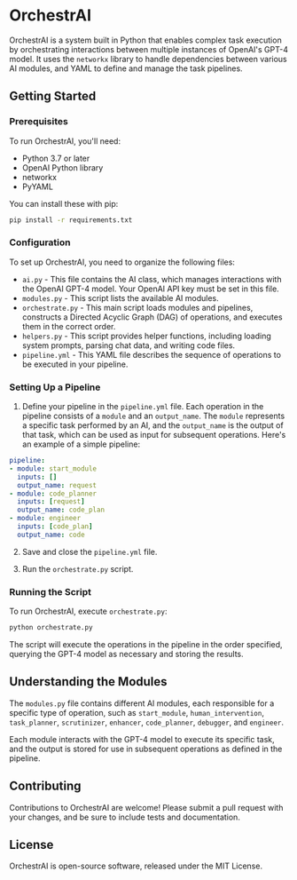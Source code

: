 # OrchestrAI

OrchestrAI is a system built in Python that enables complex task execution by orchestrating interactions between multiple instances of OpenAI's GPT-4 model. It uses the `networkx` library to handle dependencies between various AI modules, and YAML to define and manage the task pipelines.

## Getting Started

### Prerequisites

To run OrchestrAI, you'll need:

- Python 3.7 or later
- OpenAI Python library
- networkx
- PyYAML

You can install these with pip:

```bash
pip install -r requirements.txt
```

### Configuration

To set up OrchestrAI, you need to organize the following files:

- `ai.py` - This file contains the AI class, which manages interactions with the OpenAI GPT-4 model. Your OpenAI API key must be set in this file.
- `modules.py` - This script lists the available AI modules.
- `orchestrate.py` - This main script loads modules and pipelines, constructs a Directed Acyclic Graph (DAG) of operations, and executes them in the correct order.
- `helpers.py` - This script provides helper functions, including loading system prompts, parsing chat data, and writing code files.
- `pipeline.yml` - This YAML file describes the sequence of operations to be executed in your pipeline.

### Setting Up a Pipeline

1. Define your pipeline in the `pipeline.yml` file. Each operation in the pipeline consists of a `module` and an `output_name`. The `module` represents a specific task performed by an AI, and the `output_name` is the output of that task, which can be used as input for subsequent operations. Here's an example of a simple pipeline:

```yaml
pipeline:
- module: start_module
  inputs: []
  output_name: request
- module: code_planner
  inputs: [request]
  output_name: code_plan
- module: engineer
  inputs: [code_plan]
  output_name: code
```

2. Save and close the `pipeline.yml` file.

3. Run the `orchestrate.py` script.

### Running the Script

To run OrchestrAI, execute `orchestrate.py`:

```bash
python orchestrate.py
```

The script will execute the operations in the pipeline in the order specified, querying the GPT-4 model as necessary and storing the results.

## Understanding the Modules

The `modules.py` file contains different AI modules, each responsible for a specific type of operation, such as `start_module`, `human_intervention`, `task_planner`, `scrutinizer`, `enhancer`, `code_planner`, `debugger`, and `engineer`.

Each module interacts with the GPT-4 model to execute its specific task, and the output is stored for use in subsequent operations as defined in the pipeline.

## Contributing

Contributions to OrchestrAI are welcome! Please submit a pull request with your changes, and be sure to include tests and documentation.

## License

OrchestrAI is open-source software, released under the MIT License.

